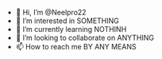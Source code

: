 - 👋 Hi, I’m @Neelpro22
- 👀 I’m interested in SOMETHING
- 🌱 I’m currently learning NOTHINH
- 💞️ I’m looking to collaborate on ANYTHING
- 📫 How to reach me BY ANY MEANS

